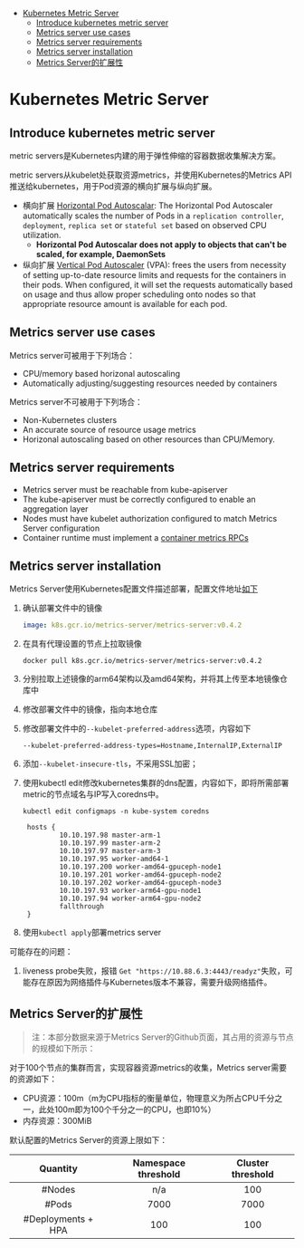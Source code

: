 - [Kubernetes Metric Server](#kubernetes-metric-server)
  - [Introduce kubernetes metric server](#introduce-kubernetes-metric-server)
  - [Metrics server use cases](#metrics-server-use-cases)
  - [Metrics server requirements](#metrics-server-requirements)
  - [Metrics server installation](#metrics-server-installation)
  - [Metrics Server的扩展性](#metrics-server的扩展性)

# Kubernetes Metric Server

## Introduce kubernetes metric server

metric servers是Kubernetes内建的用于弹性伸缩的容器数据收集解决方案。

metric servers从kubelet处获取资源metrics，并使用Kubernetes的Metrics API推送给kubernetes，用于Pod资源的横向扩展与纵向扩展。

+ 横向扩展 [Horizontal Pod Autoscalar](https://kubernetes.io/docs/tasks/run-application/horizontal-pod-autoscale/): The Horizontal Pod Autoscaler automatically scales the number of Pods in a `replication controller`, `deployment`, `replica set` or `stateful set` based on observed CPU utilization.
  + **Horizontal Pod Autoscalar does not apply to objects that can't be scaled, for example, DaemonSets**
+ 纵向扩展 [Vertical Pod Autoscaler](https://github.com/kubernetes/autoscaler/tree/master/vertical-pod-autoscaler) (VPA): frees the users from necessity of setting up-to-date resource limits and requests for the containers in their pods. When configured, it will set the requests automatically based on usage and thus allow proper scheduling onto nodes so that appropriate resource amount is available for each pod.

## Metrics server use cases

Metrics server可被用于下列场合：

+ CPU/memory based horizonal autoscaling
+ Automatically adjusting/suggesting resources needed by containers

Metrics server不可被用于下列场合：

+ Non-Kubernetes clusters
+ An accurate source of resource usage metrics
+ Horizonal autoscaling based on other resources than CPU/Memory.

## Metrics server requirements

+ Metrics server must be reachable from kube-apiserver
+ The kube-apiserver must be correctly configured to enable an aggregation layer
+ Nodes must have kubelet authorization configured to match Metrics Server configuration
+ Container runtime must implement a [container metrics RPCs](https://github.com/kubernetes/community/blob/master/contributors/devel/sig-node/cri-container-stats.md)

## Metrics server installation

Metrics Server使用Kubernetes配置文件描述部署，配置文件地址[如下](https://github.com/kubernetes-sigs/metrics-server/releases/latest/download/components.yaml)

1. 确认部署文件中的镜像
   
   ```yaml
   image: k8s.gcr.io/metrics-server/metrics-server:v0.4.2
   ```

2. 在具有代理设置的节点上拉取镜像
   
   ```
   docker pull k8s.gcr.io/metrics-server/metrics-server:v0.4.2
   ```

3. 分别拉取上述镜像的arm64架构以及amd64架构，并将其上传至本地镜像仓库中
4. 修改部署文件中的镜像，指向本地仓库
5. 修改部署文件中的`--kubelet-preferred-address`选项，内容如下
   
   ```
   --kubelet-preferred-address-types=Hostname,InternalIP,ExternalIP
   ```

6. 添加`--kubelet-insecure-tls`，不采用SSL加密；

7. 使用kubectl edit修改kubernetes集群的dns配置，内容如下，即将所需部署metric的节点域名与IP写入coredns中。
   
   ```
   kubectl edit configmaps -n kube-system coredns
   
    hosts {
            10.10.197.98 master-arm-1
            10.10.197.99 master-arm-2
            10.10.197.97 master-arm-3
            10.10.197.95 worker-amd64-1
            10.10.197.200 worker-amd64-gpuceph-node1
            10.10.197.201 worker-amd64-gpuceph-node2
            10.10.197.202 worker-amd64-gpuceph-node3
            10.10.197.93 worker-arm64-gpu-node1
            10.10.197.94 worker-arm64-gpu-node2
            fallthrough
    }

   ```

8. 使用`kubectl apply`部署metrics server
   
可能存在的问题：

1. liveness probe失败，报错 `Get "https://10.88.6.3:4443/readyz"`失败，可能存在原因为网络插件与Kubernetes版本不兼容，需要升级网络插件。

## Metrics Server的扩展性

> 注：本部分数据来源于Metrics Server的Github页面，其占用的资源与节点的规模如下所示：

对于100个节点的集群而言，实现容器资源metrics的收集，Metrics server需要的资源如下：

+ CPU资源：100m（m为CPU指标的衡量单位，物理意义为所占CPU千分之一，此处100m即为100个千分之一的CPU，也即10%）
+ 内存资源：300MiB

默认配置的Metrics Server的资源上限如下：

|Quantity|Namespace threshold|Cluster threshold|
|:---:|:---:|:---:|
|#Nodes|n/a|100|
|#Pods|7000|7000|
|#Deployments + HPA|100|100|


